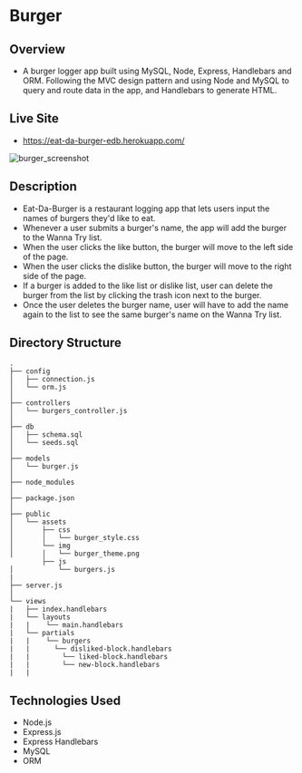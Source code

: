# Burger

## Overview
- A burger logger app built using MySQL, Node, Express, Handlebars and ORM. Following the MVC design pattern and using Node and MySQL to query and route data in the app, and Handlebars to generate HTML.
   
## Live Site
- https://eat-da-burger-edb.herokuapp.com/

![burger_screenshot](https://user-images.githubusercontent.com/28829258/54067028-45d0e380-4208-11e9-9d69-9ca0cbcc152f.png)

## Description
- Eat-Da-Burger is a restaurant logging app that lets users input the names of burgers they'd like to eat.
- Whenever a user submits a burger's name, the app will add the burger to the Wanna Try list.
- When the user clicks the like button, the burger will move to the left side of the page.
- When the user clicks the dislike button, the burger will move to the right side of the page.
- If a burger is added to the like list or dislike list, user can delete the burger from the list by clicking the trash icon next to the burger.
- Once the user deletes the burger name, user will have to add the name again to the list to see the same burger's name on the Wanna Try list.



## Directory Structure
```
.
├── config
│   ├── connection.js
│   └── orm.js
│ 
├── controllers
│   └── burgers_controller.js
│
├── db
│   ├── schema.sql
│   └── seeds.sql
│
├── models
│   └── burger.js
│ 
├── node_modules
│ 
├── package.json
│
├── public
│   └── assets
│       ├── css
│       │   └── burger_style.css
│       └── img
│       │   └── burger_theme.png
        ├── js
│           └── burgers.js 
|
├── server.js
│
└── views
|   ├── index.handlebars
|   └── layouts
|   |    └── main.handlebars
|   └── partials
|   |    └── burgers
|   |      └── disliked-block.handlebars
|   |        └── liked-block.handlebars
|   |        └── new-block.handlebars
|   |          
```

## Technologies Used

- Node.js
- Express.js
- Express Handlebars
- MySQL
- ORM 
